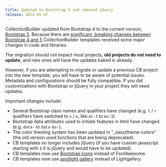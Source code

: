```yaml
---
title: Updated to Bootstrap 5 and removed jQuery
release: 2022-05-07
---
```


CollectionBuilder updated from Bootstrap 4 to the current version, [Bootstrap 5](https://getbootstrap.com/docs/5.1/getting-started/introduction/).
Because there are [significant, breaking changes between Bootstrap 4 and 5](https://getbootstrap.com/docs/5.1/migration/) CollectionBuilder templates received some major changes in code and libraries.

The migration should not impact most projects, **old projects do not need to update**, and new ones will have the updates baked in already.

However, if you are attempting to migrate or update a previous CB project into the new template, you will have to be aware of potential issues.
Metadata and configurations should be fully compatible.
If you did customizations with Bootstrap or jQuery in your project they will need updates.

Important changes include:

- Several Bootstrap class names and qualifiers have changed (e.g. `l` / `r` qualifiers have switched to `s` / `e`, like `ml-3` to `ms-3`).
- Bootstrap data attributes used to initiate features in html have changed (e.g. `data-` to `data-bs-`).
- The color theming system has been updated in "_sass/theme-colors" (the old version used functions that are being deprecated).
- CB templates no longer includes jQuery (if you have custom javascript starting with `$` it is jQuery and would have to be updated).
- CB templates now use [Bootstrap Icons](https://icons.getbootstrap.com/) instead of FontAwesome.
- CB templates now use [spotlight gallery](https://github.com/nextapps-de/spotlight) instead of Lightgallery.
